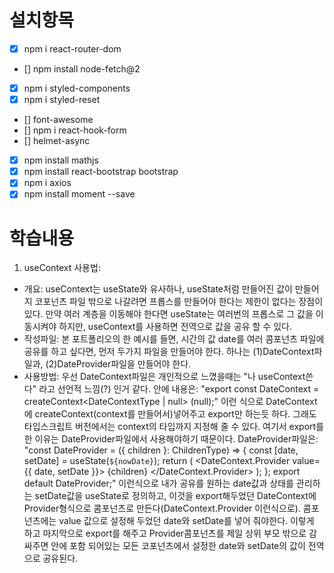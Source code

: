 # 설치항목
- [x] npm i react-router-dom
- [] npm install node-fetch@2
- [x] npm i styled-components
- [x] npm i styled-reset
- [] font-awesome
- [] npm i react-hook-form
- [] helmet-async
- [x] npm install mathjs
- [x] npm install react-bootstrap bootstrap
- [x] npm i axios
- [x] npm install moment --save

# 학습내용
1. useContext 사용법:
- 개요: useContext는 useState와 유사하나, useState처럼 만들어진 값이 만들어지 코포넌츠 파일 밖으로 나갈려면 프롭스를 만들어야 한다는 제한이 없다는 장점이 있다. 만약 여러 계층을 이동해야 한다면 useState는 여러번의 프롭스로 그 값을 이동시켜야 하지만, useContext를 사용하면 전역으로 값을 공유 할 수 있다.
- 작성파일: 본 포트폴리오의 한 예시를 들면, 시간의 값 date를 여러 콤포넌츠 파일에 공유를 하고 싶다면, 먼저 두가지 파일을 만들어야 한다. 하나는 (1)DateContext파일과, (2)DateProvider파일을 만들어야 한다.
- 사용방법: 우선 DateContext파일은 개인적으로 느꼈을때는 "나 useContext쓴다" 라고 선언적 느낌(?) 인거 같다. 안에 내용은:
 "export const DateContext = createContext<DateContextType | null> (null);" 
 이런 식으로 DateContext에 createContext(context를 만들어서)넣어주고 export만 하는듯 하다. 그래도 타입스크립트 버전에서는 context의 타입까지 지정해 줄 수 있다. 여기서 export를 한 이유는 DateProvider파일에서 사용해야하기 때문이다. DateProvider파일은:
"const DateProvider = ({ children }: ChildrenType) => {
  const [date, setDate] = useState<string>(`${nowDate}`);
  return (
    <DateContext.Provider value={{ date, setDate }}>
      {children}
    </DateContext.Provider>
  );
};
export default DateProvider;"
이런식으로 내가 공유를 원하는 date값과 상태를 관리하는 setDate값을 useState로 정의하고, 이것을 export해두었던 DateContext에 Provider형식으로 콤포넌츠로 만든다(DateContext.Provider 이런식으로). 콤포넌츠에는 value 값으로 설정해 두었던 date와 setDate를 넣어 줘야한다. 이렇게 하고 마지막으로 export를 해주고 Provider콤포넌츠를 제일 상위 부모 밖으로 감싸주면 안에 포함 되어있는 모든 코포넌츠에서 설정한 date와 setDate의 값이 전역으로 공유된다.